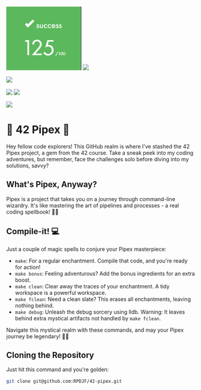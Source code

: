 ![](https://raw.githubusercontent.com/RPDJF/42-Repos/main/cursus/pipex_score.png)
![](https://github.com/ayogun/42-project-badges/blob/main/badges/pipexm.png?raw=true)

![](https://img.shields.io/github/languages/code-size/rpdjf/42-pipex?color=5BCFFF)

![](https://img.shields.io/badge/windows%20terminal-4D4D4D?style=for-the-badge&logo=windows%20terminal&logoColor=white)
![](https://img.shields.io/badge/WSL-0a97f5?style=for-the-badge&logo=linux&logoColor=white)

![](	https://img.shields.io/badge/mac%20os-000000?style=for-the-badge&logo=apple&logoColor=white)
# 🚀 42 Pipex 🚀
Hey fellow code explorers! This GitHub realm is where I've stashed the 42 Pipex project, a gem from the 42 course. Take a sneak peek into my coding adventures, but remember, face the challenges solo before diving into my solutions, savvy?

## What's Pipex, Anyway?
Pipex is a project that takes you on a journey through command-line wizardry. It's like mastering the art of pipelines and processes - a real coding spellbook! 🧙‍♂️

## Compile-it! 💻

Just a couple of magic spells to conjure your Pipex masterpiece:

- `make`: For a regular enchantment. Compile that code, and you're ready for action!
- `make bonus`: Feeling adventurous? Add the bonus ingredients for an extra boost.
- `make clean`: Clear away the traces of your enchantment. A tidy workspace is a powerful workspace.
- `make fclean`: Need a clean slate? This erases all enchantments, leaving nothing behind.
- `make debug`: Unleash the debug sorcery using lldb. Warning: It leaves behind extra mystical artifacts not handled by `make fclean`.

Navigate this mystical realm with these commands, and may your Pipex journey be legendary! 🌟🔮

## Cloning the Repository
Just hit this command and you're golden:
```bash
git clone git@github.com:RPDJF/42-pipex.git
```
